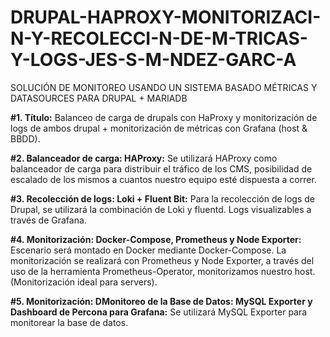 # DRUPAL-HAPROXY-MONITORIZACI-N-Y-RECOLECCI-N-DE-M-TRICAS-Y-LOGS-JES-S-M-NDEZ-GARC-A
SOLUCIÓN DE MONITOREO USANDO UN SISTEMA BASADO MÉTRICAS Y DATASOURCES PARA DRUPAL + MARIADB

**#1. Título:** Balanceo de carga de drupals con HaProxy y monitorización de logs de ambos drupal + monitorización de métricas con Grafana (host & BBDD). 

**#2. Balanceador de carga: HAProxy:** Se utilizará HAProxy como balanceador de carga para distribuir el tráfico de los CMS, posibilidad de escalado de los mismos a cuantos nuestro equipo esté dispuesta a correr.

**#3. Recolección de logs: Loki + Fluent Bit:** Para la recolección de logs de Drupal, se utilizará la combinación de Loki y fluentd. Logs visualizables a través de Grafana.

**#4. Monitorización: Docker-Compose, Prometheus y Node Exporter:** Escenario será montado en Docker mediante Docker-Compose. La monitorización se realizará con Prometheus y Node Exporter, a través del uso de la herramienta Prometheus-Operator, monitorizamos nuestro host. (Monitorización ideal para servers).

**#5. Monitorización: DMonitoreo de la Base de Datos: MySQL Exporter y Dashboard de Percona para Grafana:** Se utilizará MySQL Exporter para monitorear la base de datos. 



